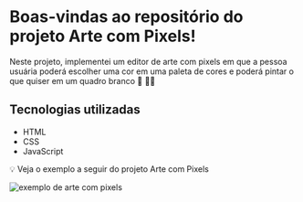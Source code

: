 # Boas-vindas ao repositório do projeto Arte com Pixels!

Neste projeto, implementei um editor de arte com pixels em que a pessoa usuária poderá escolher uma cor em uma paleta de cores e poderá pintar o que quiser em um quadro branco 🎨 🧑‍🎨

## Tecnologias utilizadas
- HTML
- CSS
- JavaScript

💡 Veja o exemplo a seguir do projeto Arte com Pixels

![exemplo de arte com pixels](./art-with-pixels.gif)